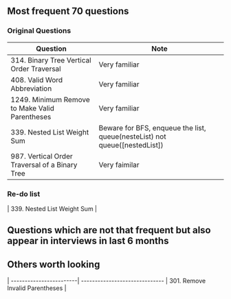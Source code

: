 ## Most frequent 70 questions
### Original Questions
| Question                | Note                         
| ------------------------| ------------------------------ 
| 314. Binary Tree Vertical Order Traversal | Very familiar
| 408. Valid Word Abbreviation | Very familiar
| 1249. Minimum Remove to Make Valid Parentheses | Very familiar 
| 339. Nested List Weight Sum | Beware for BFS, enqueue the list, queue(nesteList) not queue([nestedList])
| 987. Vertical Order Traversal of a Binary Tree | Very faimilar

### Re-do list
| 339. Nested List Weight Sum | 
## Questions which are not that frequent but also appear in interviews in last 6 months

## Others worth looking
| ------------------------| ------------------------------ 
| 301. Remove Invalid Parentheses | 

##
